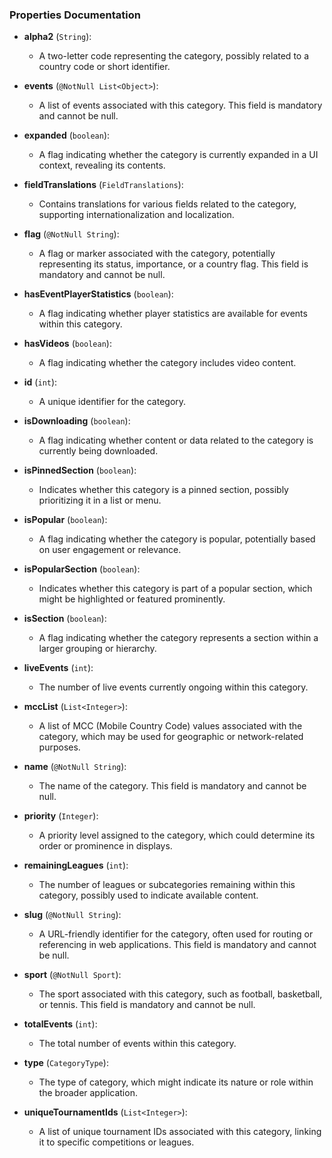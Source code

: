### Properties Documentation

- **alpha2** (`String`):
    - A two-letter code representing the category, possibly related to a country code or short identifier.

- **events** (`@NotNull List<Object>`):
    - A list of events associated with this category. This field is mandatory and cannot be null.

- **expanded** (`boolean`):
    - A flag indicating whether the category is currently expanded in a UI context, revealing its contents.

- **fieldTranslations** (`FieldTranslations`):
    - Contains translations for various fields related to the category, supporting internationalization and localization.

- **flag** (`@NotNull String`):
    - A flag or marker associated with the category, potentially representing its status, importance, or a country flag. This field is mandatory and cannot be null.

- **hasEventPlayerStatistics** (`boolean`):
    - A flag indicating whether player statistics are available for events within this category.

- **hasVideos** (`boolean`):
    - A flag indicating whether the category includes video content.

- **id** (`int`):
    - A unique identifier for the category.

- **isDownloading** (`boolean`):
    - A flag indicating whether content or data related to the category is currently being downloaded.

- **isPinnedSection** (`boolean`):
    - Indicates whether this category is a pinned section, possibly prioritizing it in a list or menu.

- **isPopular** (`boolean`):
    - A flag indicating whether the category is popular, potentially based on user engagement or relevance.

- **isPopularSection** (`boolean`):
    - Indicates whether this category is part of a popular section, which might be highlighted or featured prominently.

- **isSection** (`boolean`):
    - A flag indicating whether the category represents a section within a larger grouping or hierarchy.

- **liveEvents** (`int`):
    - The number of live events currently ongoing within this category.

- **mccList** (`List<Integer>`):
    - A list of MCC (Mobile Country Code) values associated with the category, which may be used for geographic or network-related purposes.

- **name** (`@NotNull String`):
    - The name of the category. This field is mandatory and cannot be null.

- **priority** (`Integer`):
    - A priority level assigned to the category, which could determine its order or prominence in displays.

- **remainingLeagues** (`int`):
    - The number of leagues or subcategories remaining within this category, possibly used to indicate available content.

- **slug** (`@NotNull String`):
    - A URL-friendly identifier for the category, often used for routing or referencing in web applications. This field is mandatory and cannot be null.

- **sport** (`@NotNull Sport`):
    - The sport associated with this category, such as football, basketball, or tennis. This field is mandatory and cannot be null.

- **totalEvents** (`int`):
    - The total number of events within this category.

- **type** (`CategoryType`):
    - The type of category, which might indicate its nature or role within the broader application.

- **uniqueTournamentIds** (`List<Integer>`):
    - A list of unique tournament IDs associated with this category, linking it to specific competitions or leagues.